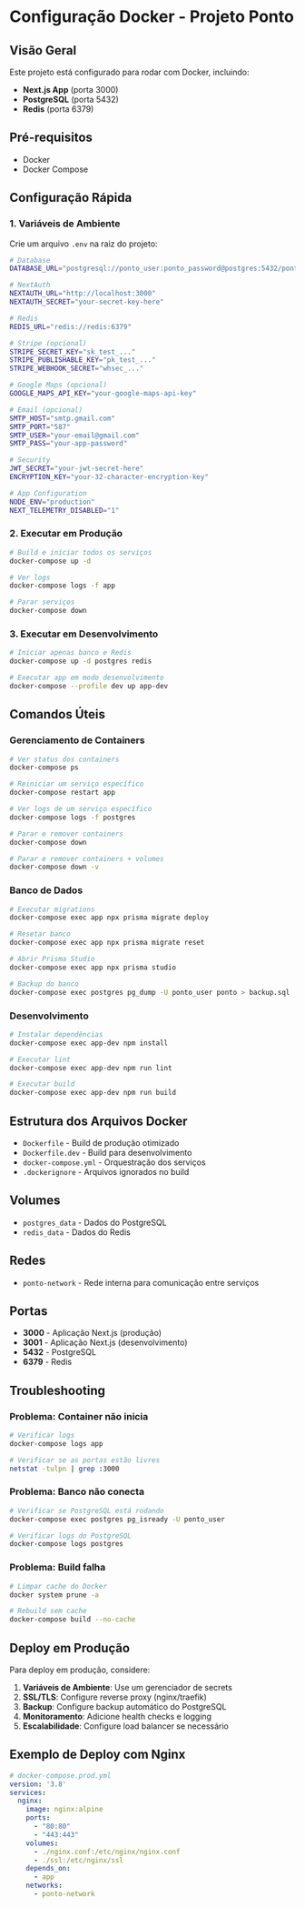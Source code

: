 # Configuração Docker - Projeto Ponto

## Visão Geral

Este projeto está configurado para rodar com Docker, incluindo:
- **Next.js App** (porta 3000)
- **PostgreSQL** (porta 5432)
- **Redis** (porta 6379)

## Pré-requisitos

- Docker
- Docker Compose

## Configuração Rápida

### 1. Variáveis de Ambiente

Crie um arquivo `.env` na raiz do projeto:

```bash
# Database
DATABASE_URL="postgresql://ponto_user:ponto_password@postgres:5432/ponto"

# NextAuth
NEXTAUTH_URL="http://localhost:3000"
NEXTAUTH_SECRET="your-secret-key-here"

# Redis
REDIS_URL="redis://redis:6379"

# Stripe (opcional)
STRIPE_SECRET_KEY="sk_test_..."
STRIPE_PUBLISHABLE_KEY="pk_test_..."
STRIPE_WEBHOOK_SECRET="whsec_..."

# Google Maps (opcional)
GOOGLE_MAPS_API_KEY="your-google-maps-api-key"

# Email (opcional)
SMTP_HOST="smtp.gmail.com"
SMTP_PORT="587"
SMTP_USER="your-email@gmail.com"
SMTP_PASS="your-app-password"

# Security
JWT_SECRET="your-jwt-secret-here"
ENCRYPTION_KEY="your-32-character-encryption-key"

# App Configuration
NODE_ENV="production"
NEXT_TELEMETRY_DISABLED="1"
```

### 2. Executar em Produção

```bash
# Build e iniciar todos os serviços
docker-compose up -d

# Ver logs
docker-compose logs -f app

# Parar serviços
docker-compose down
```

### 3. Executar em Desenvolvimento

```bash
# Iniciar apenas banco e Redis
docker-compose up -d postgres redis

# Executar app em modo desenvolvimento
docker-compose --profile dev up app-dev
```

## Comandos Úteis

### Gerenciamento de Containers

```bash
# Ver status dos containers
docker-compose ps

# Reiniciar um serviço específico
docker-compose restart app

# Ver logs de um serviço específico
docker-compose logs -f postgres

# Parar e remover containers
docker-compose down

# Parar e remover containers + volumes
docker-compose down -v
```

### Banco de Dados

```bash
# Executar migrations
docker-compose exec app npx prisma migrate deploy

# Resetar banco
docker-compose exec app npx prisma migrate reset

# Abrir Prisma Studio
docker-compose exec app npx prisma studio

# Backup do banco
docker-compose exec postgres pg_dump -U ponto_user ponto > backup.sql
```

### Desenvolvimento

```bash
# Instalar dependências
docker-compose exec app-dev npm install

# Executar lint
docker-compose exec app-dev npm run lint

# Executar build
docker-compose exec app-dev npm run build
```

## Estrutura dos Arquivos Docker

- `Dockerfile` - Build de produção otimizado
- `Dockerfile.dev` - Build para desenvolvimento
- `docker-compose.yml` - Orquestração dos serviços
- `.dockerignore` - Arquivos ignorados no build

## Volumes

- `postgres_data` - Dados do PostgreSQL
- `redis_data` - Dados do Redis

## Redes

- `ponto-network` - Rede interna para comunicação entre serviços

## Portas

- **3000** - Aplicação Next.js (produção)
- **3001** - Aplicação Next.js (desenvolvimento)
- **5432** - PostgreSQL
- **6379** - Redis

## Troubleshooting

### Problema: Container não inicia
```bash
# Verificar logs
docker-compose logs app

# Verificar se as portas estão livres
netstat -tulpn | grep :3000
```

### Problema: Banco não conecta
```bash
# Verificar se PostgreSQL está rodando
docker-compose exec postgres pg_isready -U ponto_user

# Verificar logs do PostgreSQL
docker-compose logs postgres
```

### Problema: Build falha
```bash
# Limpar cache do Docker
docker system prune -a

# Rebuild sem cache
docker-compose build --no-cache
```

## Deploy em Produção

Para deploy em produção, considere:

1. **Variáveis de Ambiente**: Use um gerenciador de secrets
2. **SSL/TLS**: Configure reverse proxy (nginx/traefik)
3. **Backup**: Configure backup automático do PostgreSQL
4. **Monitoramento**: Adicione health checks e logging
5. **Escalabilidade**: Configure load balancer se necessário

## Exemplo de Deploy com Nginx

```yaml
# docker-compose.prod.yml
version: '3.8'
services:
  nginx:
    image: nginx:alpine
    ports:
      - "80:80"
      - "443:443"
    volumes:
      - ./nginx.conf:/etc/nginx/nginx.conf
      - ./ssl:/etc/nginx/ssl
    depends_on:
      - app
    networks:
      - ponto-network
``` 